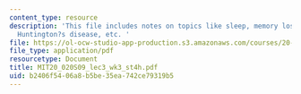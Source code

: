 ```yaml
---
content_type: resource
description: 'This file includes notes on topics like sleep, memory loss, anorexia,
  Huntington?s disease, etc. '
file: https://ol-ocw-studio-app-production.s3.amazonaws.com/courses/20-020-introduction-to-biological-engineering-design-spring-2009/b2406f5406a8b5be35ea742ce79319b5_MIT20_020S09_lec3_wk3_st4h.pdf
file_type: application/pdf
resourcetype: Document
title: MIT20_020S09_lec3_wk3_st4h.pdf
uid: b2406f54-06a8-b5be-35ea-742ce79319b5
---
```

